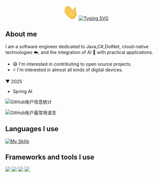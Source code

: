<div align="center">

  <img src="https://raw.githubusercontent.com/ABSphreak/ABSphreak/master/gifs/Hi.gif" width="50px" height="50px"/><a href="https://github.com/jjtheshy"><img src="https://readme-typing-svg.demolab.com?font=Anonymous+Pro&weight=700&size=40&pause=2000&color=000000&center=true&vCenter=true&width=435&lines=Hi%2C+I'm+Jason.J.Wu!" alt="Typing SVG" /></a>

</div>

## About me

I am a software engineer dedicated to Java,C#,DotNet, cloud-native technologies ☁️, and the integration of AI 🧠 with practical applications.

* 😄 I'm interested in contributing to open source projects.
* ⚡️ I'm interested in almost all kinds of digital devices.

▼ 2025
* Spring AI

![GitHub账户信息统计](https://github-stats.ubrong.com/api?username=jjtheshy&amp;show_icons=true&amp;theme=default)


![GitHub账户最常用语言](https://github-stats.ubrong.com/api/top-langs/?username=jjtheshy&amp;layout=compact&amp;theme=default)

##  Languages I use
[![My Skills](https://skillicons.dev/icons?i=java,cs,go,vue,react&theme=light)]([https://skillicons.dev](https://github.com/sunyuhan1998))

##  Frameworks and tools I use

![](https://img.shields.io/badge/-kubernetes-326CE5?style=for-the-badge&logo=kubernetes&logoColor=FFFFFF)
![](https://img.shields.io/badge/-docker-2496ED?style=for-the-badge&logo=docker&logoColor=FFFFFF)
![](https://img.shields.io/badge/-spring-6DB33F?style=for-the-badge&logo=spring&logoColor=FFFFFF)
![](https://img.shields.io/badge/-langchain-1C3C3C?style=for-the-badge&logo=langchain&logoColor=FFFFFF)

